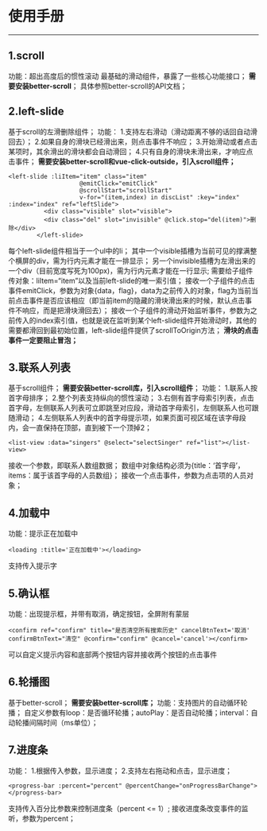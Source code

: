 ﻿# 使用手册


---

## 1.scroll ##
功能：超出高度后的惯性滚动
最基础的滑动组件，暴露了一些核心功能接口；
**需要安装better-scroll**；
具体参照better-scroll的API文档；

## 2.left-slide ##
基于scroll的左滑删除组件；
功能：
1.支持左右滑动（滑动距离不够的话回自动滑回去）；
2.如果自身的滑块已经滑出来，则点击事件不响应；
3.开始滑动或者点击某项时，其余滑出的滑块都会自动滑回；
4.只有自身的滑块未滑出来，才响应点击事件；
**需要安装better-scroll和vue-click-outside，引入scroll组件；**

    <left-slide :liItem="item" class="item"
                        @emitClick="emitClick"
                        @scrollStart="scrollStart"
                        v-for="(item,index) in discList" :key="index" :index="index" ref="leftSlide">
              <div class="visible" slot="visible">
              <div class="del" slot="invisible" @click.stop="del(item)">删除</div>
            </left-slide>
每个left-slide组件相当于一个ul中的li；
其中一个visible插槽为当前可见的撑满整个横屏的div，需为行内元素才能在一排显示；
另一个invisible插槽为左滑出来的一个div（目前宽度写死为100px)，需为行内元素才能在一行显示;
需要给子组件传对象：liItem=“item”以及当前left-slide的唯一索引值；
接收一个子组件的点击事件emitClick，参数为对象{data，flag}，data为之前传入的对象，flag为当前当前点击事件是否应该相应（即当前item的隐藏的滑块滑出来的时候，默认点击事件不响应，而是把滑块滑回去）；
接收一个子组件的滑动开始监听事件，参数为之前传入的index索引值，也就是说在监听到某个left-slide组件开始滑动时，其他的需要都滑回到最初始位置，left-slide组件提供了scrollToOrigin方法；
**滑块的点击事件一定要阻止冒泡；**

## 3.联系人列表 ##
基于scroll组件；
**需要安装better-scroll库，引入scroll组件**；
功能：
1.联系人按首字母排序；
2.整个列表支持纵向的惯性滚动；
3.右侧有首字母索引列表，点击首字母，左侧联系人列表可立即跳至对应段，滑动首字母索引，左侧联系人也可跟随滑动；
4.左侧联系人列表中的首字母提示项，如果页面可视区域在该字母段内，会一直保持在顶部，直到被下一个顶掉2；

    <list-view :data="singers" @select="selectSinger" ref="list"></list-view>

接收一个参数，即联系人数组数据；
数组中对象结构必须为{title：‘首字母’，items：属于该首字母的人员数组}；
接收一个点击事件，参数为点击项的人员对象；

## 4.加载中 ##
功能：提示正在加载中

    <loading :title='正在加载中'></loading>
    
支持传入提示字

## 5.确认框 ##
功能：出现提示框，并带有取消，确定按钮，全屏附有蒙层

    <confirm ref="confirm" title="是否清空所有搜索历史" cancelBtnText='取消' confirmBtnText="清空" @confirm="confirm" @cancel='cancel'></confirm>
    
可以自定义提示内容和底部两个按钮内容并接收两个按钮的点击事件

## 6.轮播图 ##
基于better-scroll；
**需要安装better-scroll库；**
功能：支持图片的自动循环轮播；
自定义参数有loop：是否循环轮播；autoPlay：是否自动轮播；interval：自动轮播间隔时间（ms单位）；

## 7.进度条 ##
功能：
1.根据传入参数，显示进度；
2.支持左右拖动和点击，显示进度；

    <progress-bar :percent="percent" @percentChange="onProgressBarChange"></progress-bar>
    
支持传入百分比参数来控制进度条（percent <= 1）;
接收进度条改变事件的监听，参数为percent；







